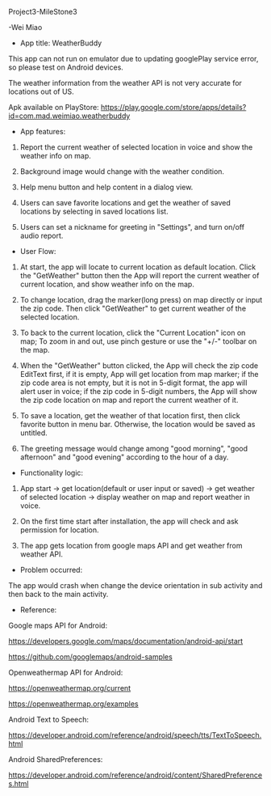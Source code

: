 Project3-MileStone3

-Wei Miao

- App title: WeatherBuddy

This app can not run on emulator due to updating googlePlay service error, so please test on Android devices.

The weather information from the weather API is not very accurate for locations out of US.

Apk available on PlayStore: https://play.google.com/store/apps/details?id=com.mad.weimiao.weatherbuddy

- App features:

1. Report the current weather of selected location in voice and show the weather info on map.

2. Background image would change with the weather condition.

3. Help menu button and help content in a dialog view.

4. Users can save favorite locations and get the weather of saved locations by selecting in saved locations list.

5. Users can set a nickname for greeting in "Settings", and turn on/off audio report.

- User Flow:

1. At start, the app will locate to current location as default location. Click the "GetWeather" button then the App will report the current weather of current location, and show weather info on the map.

2. To change location, drag the marker(long press) on map directly or input the zip code. Then click "GetWeather" to get current weather of the selected location.

3. To back to the current location, click the "Current Location" icon on map; To zoom in and out, use pinch gesture or use the "+/-" toolbar on the map.

4. When the "GetWeather" button clicked, the App will check the zip code EditText first, if it is empty, App will get location from map marker; if the zip code area is not empty, but it is not in 5-digit format, the app will alert user in voice; if the zip code in 5-digit numbers, the App will show the zip code location on map and report the current weather of it.

5. To save a location, get the weather of that location first, then click favorite button in menu bar. Otherwise, the location would be saved as untitled.

6. The greeting message would change among "good morning", "good afternoon" and "good evening" according to the hour of a day.

- Functionality logic:

1. App start -> get location(default or user input or saved) -> get weather of selected location -> display weather on map and report weather in voice.

2. On the first time start after installation, the app will check and ask permission for location.

3. The app gets location from google maps API and get weather from weather API.

- Problem occurred:

The app would crash when change the device orientation in sub activity and then back to the main activity.

- Reference:

Google maps API for Android:

https://developers.google.com/maps/documentation/android-api/start

https://github.com/googlemaps/android-samples

Openweathermap API for Android:

https://openweathermap.org/current

https://openweathermap.org/examples

Android Text to Speech:

https://developer.android.com/reference/android/speech/tts/TextToSpeech.html

Android SharedPreferences:

https://developer.android.com/reference/android/content/SharedPreferences.html
